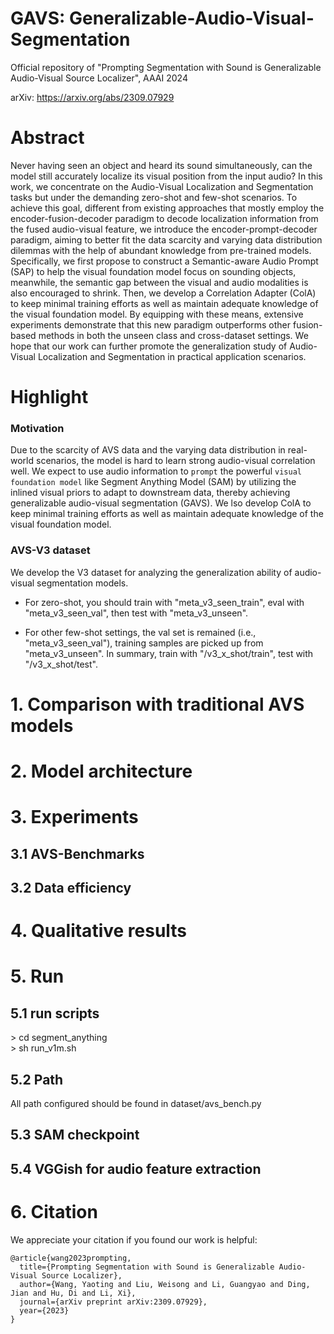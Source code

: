# GAVS: Generalizable-Audio-Visual-Segmentation
Official repository of "Prompting Segmentation with Sound is Generalizable Audio-Visual Source Localizer", AAAI 2024

arXiv: https://arxiv.org/abs/2309.07929

# Abstract
Never having seen an object and heard its sound simultaneously, can the model still accurately localize its visual position from the input audio? In this work, we concentrate on the Audio-Visual Localization and Segmentation tasks but under the demanding zero-shot and few-shot scenarios. To achieve this goal, different from existing approaches that mostly employ the encoder-fusion-decoder paradigm to decode localization information from the fused audio-visual feature, we introduce the encoder-prompt-decoder paradigm, aiming to better fit the data scarcity and varying data distribution dilemmas with the help of abundant knowledge from pre-trained models. Specifically, we first propose to construct a Semantic-aware Audio Prompt (SAP) to help the visual foundation model focus on sounding objects, meanwhile, the semantic gap between the visual and audio modalities is also encouraged to shrink. Then, we develop a Correlation Adapter (ColA) to keep minimal training efforts as well as maintain adequate knowledge of the visual foundation model. By equipping with these means, extensive experiments demonstrate that this new paradigm outperforms other fusion-based methods in both the unseen class and cross-dataset settings. We hope that our work can further promote the generalization study of Audio-Visual Localization and Segmentation in practical application scenarios.

# Highlight

### Motivation
Due to the scarcity of AVS data and the varying data distribution in real-world scenarios, the model is hard to learn strong audio-visual correlation well. We expect to use audio information to `prompt` the powerful `visual foundation model` like Segment Anything Model (SAM) by utilizing the inlined visual priors to adapt to downstream data, thereby achieving generalizable audio-visual segmentation (GAVS). We lso develop ColA to keep minimal training efforts as well as maintain adequate knowledge of the visual foundation model.  

### AVS-V3 dataset
We develop the V3 dataset for analyzing the generalization ability of audio-visual segmentation models.   
- For zero-shot, you should train with "meta_v3_seen_train", eval with "meta_v3_seen_val", then test with "meta_v3_unseen".

- For other few-shot settings, the val set is remained (i.e., "meta_v3_seen_val"), training samples are picked up from  "meta_v3_unseen". In summary, train with "/v3_x_shot/train", test with "/v3_x_shot/test".

# 1. Comparison with traditional AVS models

# 2. Model architecture

# 3. Experiments
## 3.1 AVS-Benchmarks

## 3.2 Data efficiency

# 4. Qualitative results

# 5. Run
## 5.1 run scripts
\> cd segment_anything  
\> sh run_v1m.sh

## 5.2 Path
All path configured should be found in dataset/avs_bench.py  

## 5.3 SAM checkpoint  

## 5.4 VGGish for audio feature extraction  

# 6. Citation
We appreciate your citation if you found our work is helpful:
```
@article{wang2023prompting,
  title={Prompting Segmentation with Sound is Generalizable Audio-Visual Source Localizer},
  author={Wang, Yaoting and Liu, Weisong and Li, Guangyao and Ding, Jian and Hu, Di and Li, Xi},
  journal={arXiv preprint arXiv:2309.07929},
  year={2023}
}
```
